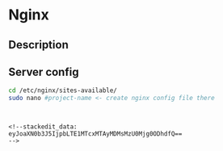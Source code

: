 # Nginx

## Description

## Server config
```bash
cd /etc/nginx/sites-available/
sudo nano #project-name <- create nginx config file there
```
```


<!--stackedit_data:
eyJoaXN0b3J5IjpbLTE1MTcxMTAyMDMsMzU0Mjg0ODhdfQ==
-->